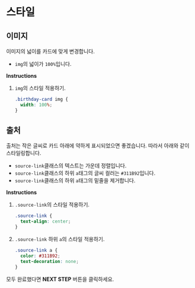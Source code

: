 # 스타일
## 이미지
이미지의 넓이를 카드에 맞게 변경합니다.
* `img`의 넓이가 `100%`입니다.

**Instructions**
1. `img`의 스타일 적용하기.
    ```css
    .birthday-card img {
      width: 100%;
    }
    ```



## 출처
출처는 작은 글씨로 카드 아래에 약하게 표시되었으면 좋겠습니다. 따라서 아래와 같이 스타일링합니다.

* `source-link`클래스의 텍스트는 가운데 정렬입니다.
* `source-link`클래스의 하위 `a`태그의 글씨 컬러는 `#311B92`입니다.
* `source-link`클래스의 하위 `a`태그의 밑줄을 제거합니다.

**Instructions**
1. `.source-link`의 스타일 적용하기.
    ```css
    .source-link {
      text-align: center;
    }
    ```
1. `.source-link` 하위 `a`의 스타일 적용하기.
    ```css
    .source-link a {
      color: #311B92;
      text-decoration: none;
    }
    ```



모두 완료했다면 **NEXT STEP** 버튼을 클릭하세요.